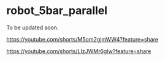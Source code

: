 # robot_5bar_parallel

To be updated soon.

https://youtube.com/shorts/M5om2gjmWW4?feature=share

https://youtube.com/shorts/LIzJWMr6gIw?feature=share
